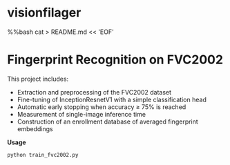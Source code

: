 # visionfilager
%%bash
cat > README.md << 'EOF'
# Fingerprint Recognition on FVC2002

This project includes:
- Extraction and preprocessing of the FVC2002 dataset
- Fine-tuning of InceptionResnetV1 with a simple classification head
- Automatic early stopping when accuracy ≥ 75% is reached
- Measurement of single-image inference time
- Construction of an enrollment database of averaged fingerprint embeddings

**Usage**
```bash
python train_fvc2002.py
